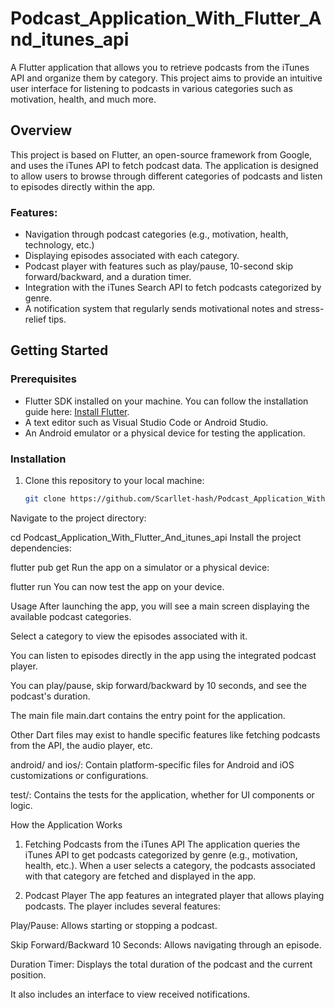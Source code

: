 # Podcast_Application_With_Flutter_And_itunes_api

A Flutter application that allows you to retrieve podcasts from the iTunes API and organize them by category. This project aims to provide an intuitive user interface for listening to podcasts in various categories such as motivation, health, and much more.

## Overview

This project is based on Flutter, an open-source framework from Google, and uses the iTunes API to fetch podcast data. The application is designed to allow users to browse through different categories of podcasts and listen to episodes directly within the app.

### Features:
- Navigation through podcast categories (e.g., motivation, health, technology, etc.)
- Displaying episodes associated with each category.
- Podcast player with features such as play/pause, 10-second skip forward/backward, and a duration timer.
- Integration with the iTunes Search API to fetch podcasts categorized by genre.
- A notification system that regularly sends motivational notes and stress-relief tips.

## Getting Started

### Prerequisites
- Flutter SDK installed on your machine. You can follow the installation guide here: [Install Flutter](https://flutter.dev/docs/get-started/install).
- A text editor such as Visual Studio Code or Android Studio.
- An Android emulator or a physical device for testing the application.

### Installation
1. Clone this repository to your local machine:
   ```bash
   git clone https://github.com/Scarllet-hash/Podcast_Application_With_Flutter_And_itunes_api.git
Navigate to the project directory:

cd Podcast_Application_With_Flutter_And_itunes_api
Install the project dependencies:

flutter pub get
Run the app on a simulator or a physical device:

flutter run
You can now test the app on your device.

Usage
After launching the app, you will see a main screen displaying the available podcast categories.

Select a category to view the episodes associated with it.

You can listen to episodes directly in the app using the integrated podcast player.

You can play/pause, skip forward/backward by 10 seconds, and see the podcast's duration.

The main file main.dart contains the entry point for the application.

Other Dart files may exist to handle specific features like fetching podcasts from the API, the audio player, etc.

android/ and ios/: Contain platform-specific files for Android and iOS customizations or configurations.

test/: Contains the tests for the application, whether for UI components or logic.

How the Application Works
1. Fetching Podcasts from the iTunes API
The application queries the iTunes API to get podcasts categorized by genre (e.g., motivation, health, etc.). When a user selects a category, the podcasts associated with that category are fetched and displayed in the app.

2. Podcast Player
The app features an integrated player that allows playing podcasts. The player includes several features:

Play/Pause: Allows starting or stopping a podcast.

Skip Forward/Backward 10 Seconds: Allows navigating through an episode.

Duration Timer: Displays the total duration of the podcast and the current position.

It also includes an interface to view received notifications.





